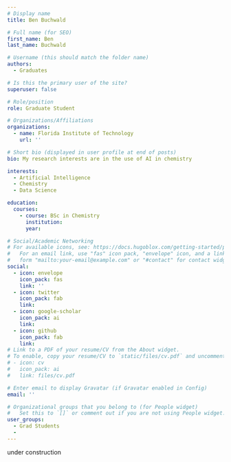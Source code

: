 ```yaml
---
# Display name
title: Ben Buchwald

# Full name (for SEO)
first_name: Ben
last_name: Buchwald

# Username (this should match the folder name)
authors:
  - Graduates

# Is this the primary user of the site?
superuser: false

# Role/position
role: Graduate Student

# Organizations/Affiliations
organizations:
  - name: Florida Institute of Technology
    url: ''

# Short bio (displayed in user profile at end of posts)
bio: My research interests are in the use of AI in chemistry

interests:
  - Artificial Intelligence
  - Chemistry
  - Data Science

education:
  courses:
    - course: BSc in Chemistry
      institution: 
      year: 

# Social/Academic Networking
# For available icons, see: https://docs.hugoblox.com/getting-started/page-builder/#icons
#   For an email link, use "fas" icon pack, "envelope" icon, and a link in the
#   form "mailto:your-email@example.com" or "#contact" for contact widget.
social:
  - icon: envelope
    icon_pack: fas
    link: ''
  - icon: twitter
    icon_pack: fab
    link: 
  - icon: google-scholar
    icon_pack: ai
    link: 
  - icon: github
    icon_pack: fab
    link: 
# Link to a PDF of your resume/CV from the About widget.
# To enable, copy your resume/CV to `static/files/cv.pdf` and uncomment the lines below.
# - icon: cv
#   icon_pack: ai
#   link: files/cv.pdf

# Enter email to display Gravatar (if Gravatar enabled in Config)
email: ''

# Organizational groups that you belong to (for People widget)
#   Set this to `[]` or comment out if you are not using People widget.
user_groups:
  - Grad Students
  - 
---
```


under construction
